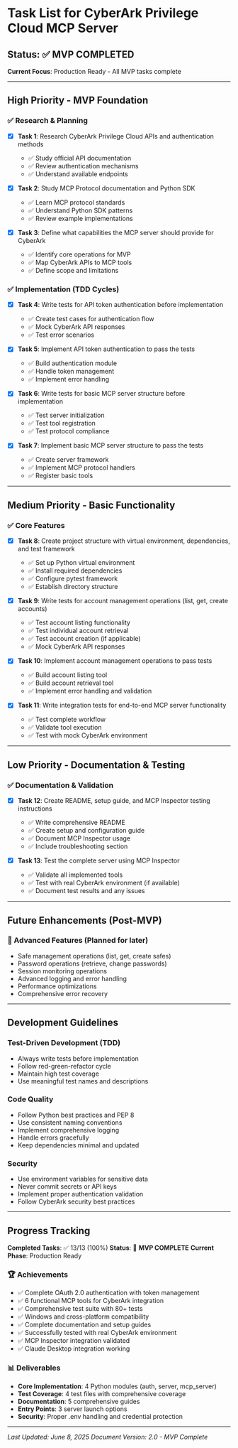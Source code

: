 # Task List for CyberArk Privilege Cloud MCP Server

## Status: ✅ MVP COMPLETED
**Current Focus**: Production Ready - All MVP tasks complete

---

## High Priority - MVP Foundation

### ✅ Research & Planning
- [x] **Task 1**: Research CyberArk Privilege Cloud APIs and authentication methods
  - ✅ Study official API documentation
  - ✅ Review authentication mechanisms
  - ✅ Understand available endpoints
  
- [x] **Task 2**: Study MCP Protocol documentation and Python SDK
  - ✅ Learn MCP protocol standards
  - ✅ Understand Python SDK patterns
  - ✅ Review example implementations

- [x] **Task 3**: Define what capabilities the MCP server should provide for CyberArk
  - ✅ Identify core operations for MVP
  - ✅ Map CyberArk APIs to MCP tools
  - ✅ Define scope and limitations

### ✅ Implementation (TDD Cycles)
- [x] **Task 4**: Write tests for API token authentication before implementation
  - ✅ Create test cases for authentication flow
  - ✅ Mock CyberArk API responses
  - ✅ Test error scenarios

- [x] **Task 5**: Implement API token authentication to pass the tests
  - ✅ Build authentication module
  - ✅ Handle token management
  - ✅ Implement error handling

- [x] **Task 6**: Write tests for basic MCP server structure before implementation
  - ✅ Test server initialization
  - ✅ Test tool registration
  - ✅ Test protocol compliance

- [x] **Task 7**: Implement basic MCP server structure to pass the tests
  - ✅ Create server framework
  - ✅ Implement MCP protocol handlers
  - ✅ Register basic tools

---

## Medium Priority - Basic Functionality

### ✅ Core Features
- [x] **Task 8**: Create project structure with virtual environment, dependencies, and test framework
  - ✅ Set up Python virtual environment
  - ✅ Install required dependencies
  - ✅ Configure pytest framework
  - ✅ Establish directory structure

- [x] **Task 9**: Write tests for account management operations (list, get, create accounts)
  - ✅ Test account listing functionality
  - ✅ Test individual account retrieval
  - ✅ Test account creation (if applicable)
  - ✅ Mock CyberArk API responses

- [x] **Task 10**: Implement account management operations to pass tests
  - ✅ Build account listing tool
  - ✅ Build account retrieval tool
  - ✅ Implement error handling and validation

- [x] **Task 11**: Write integration tests for end-to-end MCP server functionality
  - ✅ Test complete workflow
  - ✅ Validate tool execution
  - ✅ Test with mock CyberArk environment

---

## Low Priority - Documentation & Testing

### ✅ Documentation & Validation
- [x] **Task 12**: Create README, setup guide, and MCP Inspector testing instructions
  - ✅ Write comprehensive README
  - ✅ Create setup and configuration guide
  - ✅ Document MCP Inspector usage
  - ✅ Include troubleshooting section

- [x] **Task 13**: Test the complete server using MCP Inspector
  - ✅ Validate all implemented tools
  - ✅ Test with real CyberArk environment (if available)
  - ✅ Document test results and any issues

---

## Future Enhancements (Post-MVP)

### 🚀 Advanced Features (Planned for later)
- Safe management operations (list, get, create safes)
- Password operations (retrieve, change passwords)
- Session monitoring operations
- Advanced logging and error handling
- Performance optimizations
- Comprehensive error recovery

---

## Development Guidelines

### Test-Driven Development (TDD)
- Always write tests before implementation
- Follow red-green-refactor cycle
- Maintain high test coverage
- Use meaningful test names and descriptions

### Code Quality
- Follow Python best practices and PEP 8
- Use consistent naming conventions
- Implement comprehensive logging
- Handle errors gracefully
- Keep dependencies minimal and updated

### Security
- Use environment variables for sensitive data
- Never commit secrets or API keys
- Implement proper authentication validation
- Follow CyberArk security best practices

---

## Progress Tracking

**Completed Tasks**: ✅ 13/13 (100%)
**Status**: 🎉 **MVP COMPLETE**
**Current Phase**: Production Ready

### 🏆 Achievements
- ✅ Complete OAuth 2.0 authentication with token management
- ✅ 6 functional MCP tools for CyberArk integration
- ✅ Comprehensive test suite with 80+ tests
- ✅ Windows and cross-platform compatibility
- ✅ Complete documentation and setup guides
- ✅ Successfully tested with real CyberArk environment
- ✅ MCP Inspector integration validated
- ✅ Claude Desktop integration working

### 📊 Deliverables
- **Core Implementation**: 4 Python modules (auth, server, mcp_server)
- **Test Coverage**: 4 test files with comprehensive coverage
- **Documentation**: 5 comprehensive guides
- **Entry Points**: 3 server launch options
- **Security**: Proper .env handling and credential protection

---

*Last Updated: June 8, 2025*
*Document Version: 2.0 - MVP Complete*